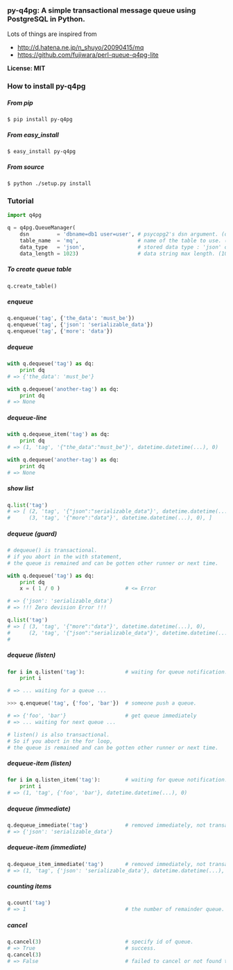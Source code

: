 ### py-q4pg: A simple transactional message queue using PostgreSQL in Python.

Lots of things are inspired from
 - http://d.hatena.ne.jp/n_shuyo/20090415/mq
 - https://github.com/fujiwara/perl-queue-q4pg-lite

__License: MIT__

### How to install py-q4pg

##### From pip

    $ pip install py-q4pg

##### From easy_install

    $ easy_install py-q4pg

##### From source

    $ python ./setup.py install

### Tutorial
```python
import q4pg

q = q4pg.QueueManager(
    dsn         = 'dbname=db1 user=user', # psycopg2's dsn argument. (default "")
    table_name  = 'mq',                   # name of the table to use. ("mq")
    data_type   = 'json',                 # stored data type : 'json' or 'text'. ("json")
    data_length = 1023)                   # data string max length. (1023)
```

##### To create queue table
```python
q.create_table()
```

##### enqueue
```python
q.enqueue('tag', {'the_data': 'must_be'})
q.enqueue('tag', {'json': 'serializable_data'})
q.enqueue('tag', {'more': 'data'})
```

##### dequeue
```python
with q.dequeue('tag') as dq:
    print dq
# => {'the_data': 'must_be'}

with q.dequeue('another-tag') as dq:
    print dq
# => None
```

##### dequeue-line
```python
with q.dequeue_item('tag') as dq:
    print dq
# => (1, 'tag', '{"the_data":"must_be"}', datetime.datetime(...), 0)

with q.dequeue('another-tag') as dq:
    print dq
# => None
```

##### show list
```python
q.list('tag')
# => [ (2, 'tag', '{"json":"serializable_data"}', datetime.datetime(...), 0),
#      (3, 'tag', '{"more":"data"}', datetime.datetime(...), 0), ]
```

##### dequeue (guard)
```python
# dequeue() is transactional.
# if you abort in the with statement,
# the queue is remained and can be gotten other runner or next time.

with q.dequeue('tag') as dq:
    print dq
    x = ( 1 / 0 )                     # <= Error

# => {'json': 'serializable_data'}
# => !!! Zero devision Error !!!

q.list('tag')
# => [ (3, 'tag', '{"more":"data"}', datetime.datetime(...), 0),
#      (2, 'tag', '{"json":"serializable_data"}', datetime.datetime(...), 1), ] <= remained and push tail.
#                                                                        ^^^    <= error counter is incremented.
```

##### dequeue (listen)
```python
for i in q.listen('tag'):             # waiting for queue notification.
    print i

# => ... waiting for a queue ...

>>> q.enqueue('tag', {'foo', 'bar'})  # someone push a queue.

# => {'foo', 'bar'}                   # get queue immediately
# => ... waiting for next queue ...

# listen() is also transactional.
# So if you abort in the for loop,
# the queue is remained and can be gotten other runner or next time.
```

##### dequeue-item (listen)
```python
for i in q.listen_item('tag'):        # waiting for queue notification.
    print i
# => (1, 'tag', {'foo', 'bar'}, datetime.datetime(...), 0)
```

##### dequeue (immediate)
```python
q.dequeue_immediate('tag')            # removed immediately, not transactional.
# => {'json': 'serializable_data'}
```

##### dequeue-item (immediate)
```python
q.dequeue_item_immediate('tag')       # removed immediately, not transactional.
# => (1, 'tag', {'json': 'serializable_data'}, datetime.datetime(...), 1)
```

##### counting items
```python
q.count('tag')
# => 1                                # the number of remainder queue.
```

##### cancel
```python
q.cancel(3)                           # specify id of queue.
# => True                             # success.
q.cancel(3)
# => False                            # failed to cancel or not found the queue.
```
